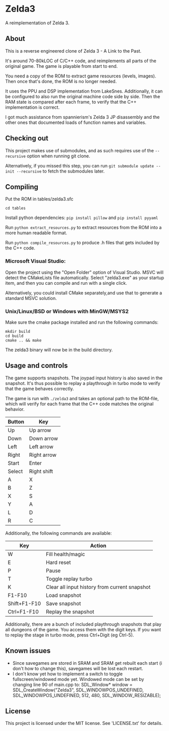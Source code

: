 # Zelda3
A reimplementation of Zelda 3.

## About

This is a reverse engineered clone of Zelda 3 - A Link to the Past.

It's around 70-80kLOC of C/C++ code, and reimplements all parts of the original game. The game is playable from start to end.

You need a copy of the ROM to extract game resources (levels, images). Then once that's done, the ROM is no longer needed.

It uses the PPU and DSP implementation from LakeSnes. Additionally, it can be configured to also run the original machine code side by side. Then the RAM state is compared after each frame, to verify that the C++ implementation is correct.

I got much assistance from spannierism's Zelda 3 JP disassembly and the other ones that documented loads of function names and variables.

## Checking out

This project makes use of submodules, and as such requires use of the `--recursive` option when running git clone.

Alternatively, if you missed this step, you can run `git submodule update --init --recursive` to fetch the submodules later.

## Compiling

Put the ROM in tables/zelda3.sfc

`cd tables`

Install python dependencies: `pip install pillow` and `pip install pyyaml`

Run `python extract_resources.py` to extract resources from the ROM into a more human readable format.

Run `python compile_resources.py` to produce .h files that gets included by the C++ code.

### Microsoft Visual Studio:

Open the project using the "Open Folder" option of Visual Studio. MSVC will detect the CMakeLists file automatically.
Select "zelda3.exe" as your startup item, and then you can compile and run with a single click.

Alternatively, you could install CMake separately,and use that to generate a standard MSVC solution.

### Unix/Linux/BSD or Windows with MinGW/MSYS2

Make sure the cmake package installed and run the following commands:

```
mkdir build
cd build
cmake .. && make
```

The zelda3 binary will now be in the build directory.

## Usage and controls

The game supports snapshots. The joypad input history is also saved in the snapshot. It's thus possible to replay a playthrough in turbo mode to verify that the game behaves correctly.

The game is run with `./zelda3` and takes an optional path to the ROM-file, which will verify for each frame that the C++ code matches the original behavior.

| Button | Key         |
| ------ | ----------- |
| Up     | Up arrow    |
| Down   | Down arrow  |
| Left   | Left arrow  |
| Right  | Right arrow |
| Start  | Enter       |
| Select | Right shift |
| A      | X           |
| B      | Z           |
| X      | S           |
| Y      | A           |
| L      | D           |
| R      | C           |


Additionally, the following commands are available:

| Key | Action                |
| --- | --------------------- |
| W   | Fill health/magic     |
| E   | Hard reset            |
| P   | Pause                 |
| T   | Toggle replay turbo   |
| K   | Clear all input history from current snapshot  |
| F1-F10 | Load snapshot      |
| Shift+F1-F10 | Save snapshot |
| Ctrl+F1-F10 | Replay the snapshot |

Additionally, there are a bunch of included playthrough snapshots that play all dungeons of the game. You access them with the digit keys. If you want to replay the stage in turbo mode, press Ctrl+Digit (eg Ctrl-5).

## Known issues

* Since savegames are stored in SRAM and SRAM get rebuilt each start (i don't how to change this), savegames will be lost each restart.
* I don't know yet how to implement a switch to toggle fullscreen/windowed mode yet.
  Windowed mode can be set by changing line 90 of main.cpp to:
SDL_Window* window = SDL_CreateWindow("Zelda3", SDL_WINDOWPOS_UNDEFINED, SDL_WINDOWPOS_UNDEFINED, 512, 480, SDL_WINDOW_RESIZABLE);

## License

This project is licensed under the MIT license. See 'LICENSE.txt' for details.
